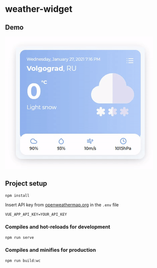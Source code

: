 # weather-widget

## Demo
![](demo.gif)

## Project setup
```
npm install
```

Insert API key from [openweathermap.org](https://openweathermap.org/) in the `.env` file

```
VUE_APP_API_KEY=YOUR_API_KEY
```

### Compiles and hot-reloads for development
```
npm run serve
```

### Compiles and minifies for production
```
npm run build:wc
```
